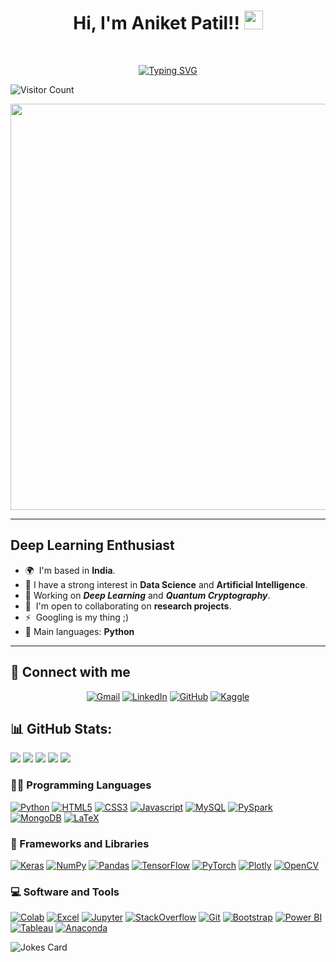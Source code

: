 <h1 align="center">
Hi, I'm Aniket Patil!!
	<a href="https://github.com/AniketP04" target="_self">
		<img src="https://media.giphy.com/media/hvRJCLFzcasrR4ia7z/giphy.gif" width="30">
	</a>
</h1>
<br/>
<p align="center">
  <a href="https://git.io/typing-svg"><img src="https://readme-typing-svg.demolab.com?font=Fira+Code&pause=1000&width=435&lines=Always+Learning+New+Things;AI%2C+DS%2C+ML%2FDL+Enthusiast" alt="Typing SVG" /></a>
</p>

![Visitor Count](https://profile-counter.glitch.me/{AniketP04}/count.svg)

<div id="header" align="center">
  <img src="https://media.giphy.com/media/L1R1tvI9svkIWwpVYr/giphy.gif" width="650"/>
</div>

<hr>

Deep Learning Enthusiast
------------------------



* 🌍  I'm based in **India**.
* 📝 I have a strong interest in **Data Science** and **Artificial Intelligence**.
* 🔭 Working on ***Deep Learning*** and ***Quantum Cryptography***.
* 🤝  I'm open to collaborating on **research projects**.
* ⚡  Googling is my thing ;)
* 🌟 Main languages: **Python**

<hr>

## 🤝 Connect with me
<p align="center">
	<a href="mailto:aniketkolte0406@gmail.com"><img img src="https://img.shields.io/badge/gmail-%23EA4335.svg?style=plastic&logo=gmail&logoColor=white" alt="Gmail"/></a>
	<a href="https://www.linkedin.com/in/aniket-patil-408ba5224/"><img src="https://img.shields.io/badge/linkedin-%230A66C2.svg?style=plastic&logo=linkedin&logoColor=white" alt="LinkedIn"/></a>
	<a href="https://github.com/AniketP04"><img src="https://img.shields.io/badge/github-%23181717.svg?style=plastic&logo=github&logoColor=white" alt="GitHub"/></a>
	<a href="https://www.kaggle.com/aniketkolte04"><img src="https://img.shields.io/badge/kaggle-%230A66C2.svg?style=plastic&logo=kaggle&logoColor=white" alt="Kaggle"/></a>
</p>



## 📊 GitHub Stats:

![](http://github-profile-summary-cards.vercel.app/api/cards/profile-details?username=AniketP04&theme=graywhite)
![](http://github-profile-summary-cards.vercel.app/api/cards/repos-per-language?username=AniketP04&theme=graywhite)
![](http://github-profile-summary-cards.vercel.app/api/cards/most-commit-language?username=AniketP04&theme=graywhite)
![](http://github-profile-summary-cards.vercel.app/api/cards/stats?username=AniketP04&theme=graywhite)
![](http://github-profile-summary-cards.vercel.app/api/cards/productive-time?username=AniketP04&theme=graywhite&utcOffset=8)

### 👨‍💻 Programming Languages

<p>
    <a href="https://github.com/AniketP04"><img alt="Python" src="https://img.shields.io/badge/Python-3776AB.svg?style=for-the-badge&logo=Python&logoColor=white"></a>
    <a href="https://github.com/AniketP04"><img alt="HTML5" src="https://img.shields.io/badge/HTML5-E34F26.svg?style=for-the-badge&logo=HTML5&logoColor=white"></a>
    <a href="https://github.com/AniketP04"><img alt="CSS3" src="https://img.shields.io/badge/CSS3-1572B6.svg?style=for-the-badge&logo=CSS3&logoColor=white"></a>
    <a href="https://github.com/AniketP04"><img alt="Javascript" src="https://img.shields.io/badge/JavaScript-F7DF1E.svg?style=for-the-badge&logo=JavaScript&logoColor=black"></a>
    <a href="https://github.com/AniketP04"><img alt="MySQL" src="https://img.shields.io/badge/MySQL-4479A1.svg?style=for-the-badge&logo=MySQL&logoColor=white"></a>
	<a href="https://github.com/AniketP04"><img alt="PySpark" src="https://img.shields.io/badge/Apache%20Spark-E25A1C.svg?style=for-the-badge&logo=Apache-Spark&logoColor=white"></a>
    <a href="https://github.com/AniketP04"><img alt="MongoDB" src="https://img.shields.io/badge/MongoDB-47A248.svg?style=for-the-badge&logo=MongoDB&logoColor=white"></a>
    <a href="https://github.com/AniketP04"><img alt="LaTeX" src="https://img.shields.io/badge/LaTeX-008080.svg?style=for-the-badge&logo=LaTeX&logoColor=white"></a>
    

### 🧰 Frameworks and Libraries

<p>
    	<a href="https://github.com/AniketP04"><img alt="Keras" src="https://img.shields.io/badge/Keras%20-%23D00000.svg?logo=Keras&logoColor=white"></a>
    	<a href="https://github.com/AniketP04"><img alt="NumPy" src="https://img.shields.io/badge/Numpy%20-%23013243.svg?logo=numpy&logoColor=white"></a>
    	<a href="https://github.com/AniketP04"><img alt="Pandas" src="https://img.shields.io/badge/Pandas%20-%23150458.svg?logo=pandas&logoColor=white"></a>
    	<a href="https://github.com/AniketP04"><img alt="TensorFlow" src="https://img.shields.io/badge/TensorFlow%20-%23FF6F00.svg?logo=TensorFlow&logoColor=white"></a>
	<a href="https://github.com/AniketP04"><img alt="PyTorch" src="https://img.shields.io/badge/PyTorch-EE4C2C.svg?style=for-the-badge&logo=PyTorch&logoColor=white"></a>
 	<a href="https://github.com/AniketP04"><img alt="Plotly" src="https://img.shields.io/badge/Plotly-3F4F75.svg?style=for-the-badge&logo=Plotly&logoColor=white"></a>
	<a href="https://github.com/AniketP04"><img alt="OpenCV" src="https://img.shields.io/badge/OpenCV-5C3EE8.svg?style=for-the-badge&logo=OpenCV&logoColor=white"></a>
</p>

### 💻 Software and Tools

<p>
	<a href="https://github.com/AniketP04"><img alt="Colab" src="https://img.shields.io/badge/Google%20Colab-F9AB00.svg?style=for-the-badge&logo=Google-Colab&logoColor=white"></a>
 	<a href="https://github.com/AniketP04"><img alt="Excel" src="https://img.shields.io/badge/Microsoft%20Excel-217346.svg?style=for-the-badge&logo=Microsoft-Excel&logoColor=white"></a>
  	<a href="https://github.com/AniketP04"><img alt="Jupyter" src="https://img.shields.io/badge/Jupyter-F37626.svg?style=for-the-badge&logo=Jupyter&logoColor=white"></a>
   	<a href="https://github.com/AniketP04"><img alt="StackOverflow" src="https://img.shields.io/badge/Stack%20Overflow-F58025.svg?style=for-the-badge&logo=Stack-Overflow&logoColor=white"></a>
    	<a href="https://github.com/AniketP04"><img alt="Git" src="https://img.shields.io/badge/Git-F05032.svg?style=for-the-badge&logo=Git&logoColor=white"></a>
<!--      	<a href="https://github.com/AniketP04"><img alt="Git LFS" src="https://img.shields.io/badge/Git%20LFS-F64935.svg?style=for-the-badge&logo=Git-LFS&logoColor=white"></a> -->
      	<a href="https://github.com/AniketP04"><img alt="Bootstrap" src="https://img.shields.io/badge/Bootstrap-7952B3.svg?style=for-the-badge&logo=Bootstrap&logoColor=white"></a>
       	<a href="https://github.com/AniketP04"><img alt="Power BI" src="https://img.shields.io/badge/Power%20BI-F2C811.svg?style=for-the-badge&logo=Power-BI&logoColor=black"></a>
	<a href="https://github.com/AniketP04"><img alt="Tableau" src="https://img.shields.io/badge/Tableau-E97627.svg?style=for-the-badge&logo=Tableau&logoColor=white"></a>
 	<a href="https://github.com/AniketP04"><img alt="Anaconda" src="https://img.shields.io/badge/Anaconda-44A833.svg?style=for-the-badge&logo=Anaconda&logoColor=white"></a>
 
    
</p>


![Jokes Card](https://readme-jokes.vercel.app/api)


